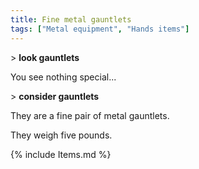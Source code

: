 ```yaml
---
title: Fine metal gauntlets
tags: ["Metal equipment", "Hands items"]
---
```

\> **look gauntlets**

You see nothing special...

\> **consider gauntlets**

They are a fine pair of metal gauntlets.

They weigh five pounds.

{% include Items.md %}
